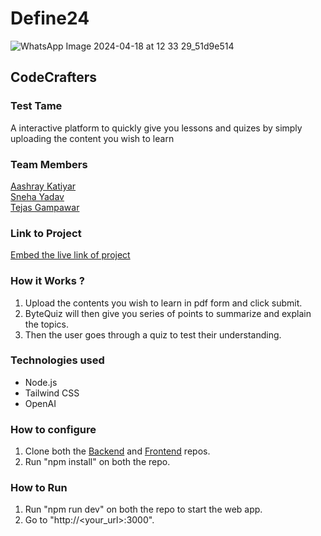 # Define24

![WhatsApp Image 2024-04-18 at 12 33 29_51d9e514](https://github.com/Definehack/Define24/assets/79042374/4d6c229a-5048-4ac9-bba6-c0e835e22097)

## CodeCrafters

### Test Tame
A interactive platform to quickly give you lessons and quizes by simply uploading the content you wish to learn

### Team Members
[Aashray Katiyar](https://github.com/Aashray446)   
[Sneha Yadav](https://github.com/sneha_yadav390)   
[Tejas Gampawar](https://github.com/TejasMG12)   

### Link to Project
[Embed the live link of project](live_link)

### How it Works ?
1. Upload the contents you wish to learn in pdf form and click submit.
2. ByteQuiz will then give you series of points to summarize and explain the topics.
3. Then the user goes through a quiz to test their understanding.

### Technologies used
- Node.js
- Tailwind CSS
- OpenAI
### How to configure
1. Clone both the [Backend]() and [Frontend]() repos.
2. Run "npm install" on both the repo.

### How to Run
1. Run "npm run dev" on both the repo to start the web app.
2. Go to "http://<your_url>:3000".

<!-- ### Other Links -->
<!-- -- -->